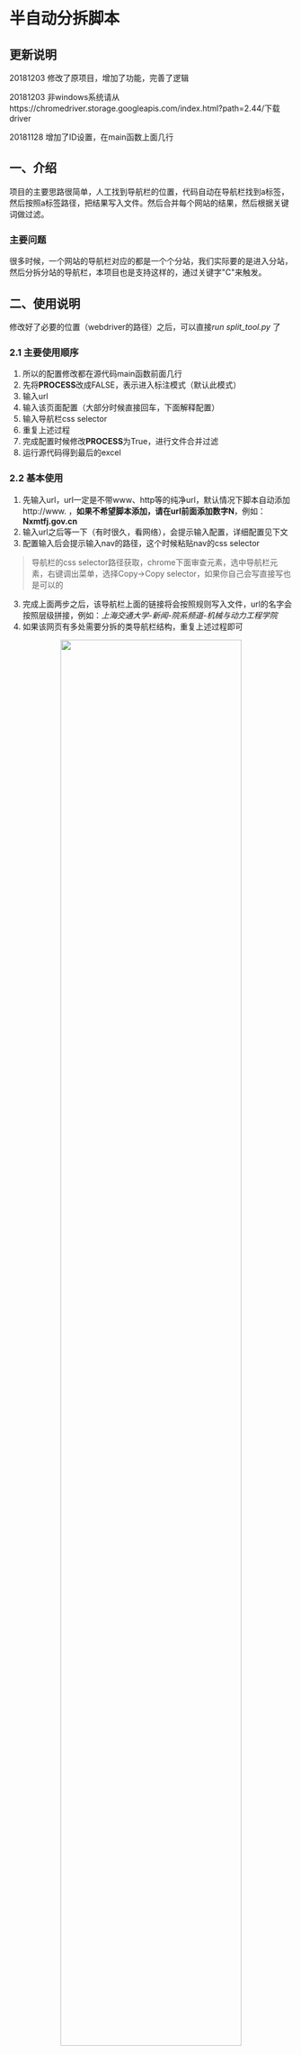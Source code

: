 # 半自动分拆脚本
## 更新说明
20181203 修改了原项目，增加了功能，完善了逻辑

20181203 非windows系统请从https://chromedriver.storage.googleapis.com/index.html?path=2.44/下载 driver

20181128 增加了ID设置，在main函数上面几行

## 一、介绍
项目的主要思路很简单，人工找到导航栏的位置，代码自动在导航栏找到a标签，然后按照a标签路径，把结果写入文件。然后合并每个网站的结果，然后根据关键词做过滤。  

### 主要问题
很多时候，一个网站的导航栏对应的都是一个个分站，我们实际要的是进入分站，然后分拆分站的导航栏，本项目也是支持这样的，通过关键字"C"来触发。
## 二、使用说明
修改好了必要的位置（webdriver的路径）之后，可以直接*run split_tool.py* 了
### 2.1 主要使用顺序
1. 所以的配置修改都在源代码main函数前面几行
1. 先将**PROCESS**改成FALSE，表示进入标注模式（默认此模式）
3. 输入url
4. 输入该页面配置（大部分时候直接回车，下面解释配置）
5. 输入导航栏css selector
6. 重复上述过程
7. 完成配置时候修改**PROCESS**为True，进行文件合并过滤
8. 运行源代码得到最后的excel

### 2.2 基本使用
1. 先输入url，url一定是不带www、http等的纯净url，默认情况下脚本自动添加http://www. ，**如果不希望脚本添加，请在url前面添加数字N**，例如：**Nxmtfj.gov.cn**
2. 输入url之后等一下（有时很久，看网络），会提示输入配置，详细配置见下文
2. 配置输入后会提示输入nav的路径，这个时候粘贴nav的css selector
> 导航栏的css selector路径获取，chrome下面审查元素，选中导航栏元素，右键调出菜单，选择Copy->Copy selector，如果你自己会写直接写也是可以的
3. 完成上面两步之后，该导航栏上面的链接将会按照规则写入文件，url的名字会按照层级拼接，例如：*上海交通大学-新闻-院系频道-机械与动力工程学院*
4. 如果该网页有多处需要分拆的类导航栏结构，重复上述过程即可
<center>
<img src="https://note.youdao.com/yws/public/resource/05cbde4498bb988906b20eee74a87c1a/xmlnote/D2E6A377ADE44765AF70F15CE8CC1639/989" width="80%"/>
</center>

<center>
<img src="https://note.youdao.com/yws/public/resource/05cbde4498bb988906b20eee74a87c1a/xmlnote/5F350823C81B4FB997D580BF0506C919/992" width="80%"/>
</center>

### 2.3 配置解释
在完成url输入之后，会提示输入配置string，配置string有**c,tp,tk,title**四种关键字，如果关键字后面有参数，直接接着关键字就可以，例如：title遂宁中文网，关键字之间空格隔开

1. c：标识当前网站为复杂类型网站，该导航栏的url不需要写入文件，而是进过点击进入二级页面
2. tp：title position，表示当前页面的title自动分割之后哪一段最为该网站名字，从1开始，不常用
3. tk：top-k，在解析url的时候最多解析几层，不常用
4. title：直接指示当前网站的title

下面给出实例：

c tp1 tk20

上面的字符串的意思是当前网站是复杂网站，title是分割之后第一个，选择top20的层级解析


### 2.4 完成导航页面分拆
很多时候，遇到的网站比较变态，比如：[遂宁新闻网](http://www.snxw.com/)这种恶心东西，其导航栏如图所示：

<center>
<img src="https://note.youdao.com/yws/public/resource/05cbde4498bb988906b20eee74a87c1a/xmlnote/20BB75C808C248E09AA53A1E4D0A2E4C/1039" width="80%"/>
</center>
导航栏上面每个item点进去都是一个独立网页，我们需要对那个独立网页进行分拆。   

遇到上述情况，请在配置参数输入**c**，表示该网站为复杂网站。例如：**c**  
在你输入了nav位置之后，脚本不会把当前的nav元素写入文件，而是自动帮你点进去每个item，我们需要做的就是在进入一个item的时候提示输入nav，我们输入子网站的导航栏css
selector就行了，输入之后，系统会自动保存每个子网站的分拆结果，最后汇总到总站去。

## 三、代码说明
代码主要分为两部分：
1. 页面结果获取部分
2. 结果汇总过滤部分

控制两部分的主要变量是**PROCESS**，在main函数前面

整体设计是每个网站均写入自己的csv文件，然后最后通过合并操作把所有的结果汇总，最后再进行过滤。所有数据操作使用pandas，主要是pandas操作数据方便快捷。
